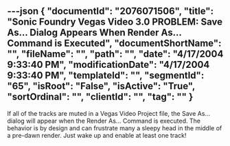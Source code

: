 ---json
{
  "documentId": "2076071506",
  "title": "Sonic Foundry Vegas Video 3.0 PROBLEM: Save As... Dialog Appears When Render As... Command is Executed",
  "documentShortName": "",
  "fileName": "",
  "path": "",
  "date": "4/17/2004 9:33:40 PM",
  "modificationDate": "4/17/2004 9:33:40 PM",
  "templateId": "",
  "segmentId": "65",
  "isRoot": "False",
  "isActive": "True",
  "sortOrdinal": "",
  "clientId": "",
  "tag": ""
}
---

If all of the tracks are muted in a Vegas Video Project file, the Save As... dialog will appear when the Render As... Command is executed. The behavior is by design and can frustrate many a sleepy head in the middle of a pre-dawn render. Just wake up and enable at least one track!
